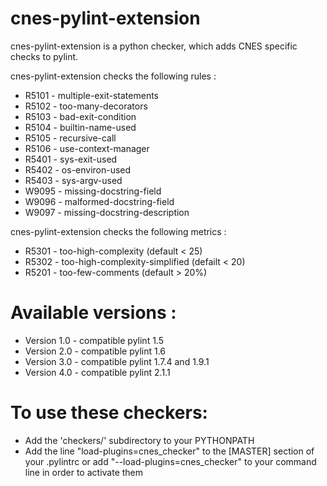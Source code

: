 # cnes-pylint-extension

cnes-pylint-extension is a python checker, which adds CNES specific checks to pylint.

cnes-pylint-extension checks the following rules :
- R5101 - multiple-exit-statements
- R5102 - too-many-decorators
- R5103 - bad-exit-condition
- R5104 - builtin-name-used
- R5105 - recursive-call
- R5106 - use-context-manager
- R5401 - sys-exit-used
- R5402 - os-environ-used
- R5403 - sys-argv-used
- W9095 - missing-docstring-field
- W9096 - malformed-docstring-field
- W9097 - missing-docstring-description

cnes-pylint-extension checks the following metrics :
- R5301 - too-high-complexity (default < 25)
- R5302 - too-high-complexity-simplified (defailt < 20)
- R5201 - too-few-comments (default > 20%)

# Available versions :
- Version 1.0 - compatible pylint 1.5
- Version 2.0 - compatible pylint 1.6
- Version 3.0 - compatible pylint 1.7.4 and 1.9.1
- Version 4.0 - compatible pylint 2.1.1

# To use these checkers:

- Add the 'checkers/' subdirectory to your PYTHONPATH
- Add the line "load-plugins=cnes_checker" to the [MASTER] section of your .pylintrc
  or add "--load-plugins=cnes_checker" to your command line in order to activate them
